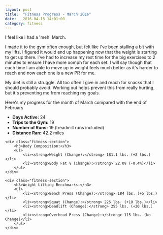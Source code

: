 ```yaml
---
layout: post
title:  "Fitness Progress - March 2016"
date:   2016-04-16 14:01:00
category: fitness
---
```


I feel like I had a 'meh' March.

I made it to the gym often enough, but felt like I've been stalling a bit with my lifts.  I figured it would end up happening now that the weight is starting to get up there.  I've had to increase my rest time for the big exercises to 2 minutes to ensure I have more oomph for each set.  I will say though that each time I am able to move up in weight feels much better as it's harder to reach and now each one is a new PR for me.

My diet is still a struggle.  All too often I give in and reach for snacks that I should probably avoid.  Working out helps prevent this from really hurting, but it's preventing me from reaching my goals.

Here's my progress for the month of March compared with the end of February

<div class="fitness-progress">
    <div class="fitness-section">
        <ul>
            <li><strong>Days Active:</strong> 24</li>
            <li><strong>Trips to the Gym:</strong> 19</li>
            <li><strong>Number of Runs:</strong> 19 (treadmill runs included)</li>
            <li><strong>Distance Ran:</strong> 42.2 miles</li>
        </ul>
    </div>

    <div class="fitness-section">
        <h3>Body Composition:</h3>
        <ul>
            <li><strong>Weight (Change):</strong> 181.1 lbs. (+2 lbs.)</li>
            <li><strong>Body Fat % (Change):</strong> 22.0% (-0.4%)</li>
        </ul>
    </div>

    <div class="fitness-section">
        <h3>Weight Lifting Benchmarks:</h3>
        <ul>
            <li><strong>Bench Press (Change):</strong> 184 lbs. (+5 lbs.)</li>
            <li><strong>Squat (Change):</strong> 225 lbs. (+10 lbs.)</li>
            <li><strong>Deadlift (Change):</strong> 255 lbs. (+20 lbs.)</li>
            <li><strong>Overhead Press (Change):</strong> 115 lbs. (No Change)</li>
        </ul>
    </div>
</div>